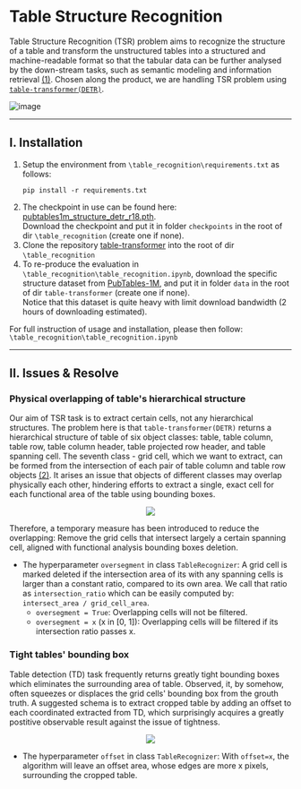 # Table Structure Recognition
Table Structure Recognition (TSR) problem aims to recognize the structure of a table and transform the unstructured tables into a structured and machine-readable format so that the tabular data can be further analysed by the down-stream tasks, such as semantic modeling and information retrieval [(1)](https://arxiv.org/abs/2203.03819).
Chosen along the product, we are handling TSR problem using [`table-transformer(DETR)`](https://github.com/microsoft/table-transformer).

![image](https://user-images.githubusercontent.com/86721208/185638706-62903496-ff20-4bfc-bf8a-e98bde5b2059.png)

---
## I. Installation

1. Setup the environment from `\table_recognition\requirements.txt` as follows:
    ```
    pip install -r requirements.txt
    ```
2. The checkpoint in use can be found here: [pubtables1m_structure_detr_r18.pth](https://pubtables1m.blob.core.windows.net/model/pubtables1m_structure_detr_r18.pth). </br>
   Download the checkpoint and put it in folder `checkpoints` in the root of dir `\table_recognition` (create one if none).
3. Clone the repository [table-transformer](https://github.com/minhngt62/table-transformer.git) into the root of dir `\table_recognition`
4. To re-produce the evaluation in `\table_recognition\table_recognition.ipynb`, download the specific structure dataset from [PubTables-1M](https://msropendata.com/datasets/505fcbe3-1383-42b1-913a-f651b8b712d3), and put it in folder `data` in the root of dir `table-transformer` (create one if none). </br>
   Notice that this dataset is quite heavy with limit download bandwidth (2 hours of downloading estimated).

For full instruction of usage and installation, please then follow: `\table_recognition\table_recognition.ipynb`

---
## II. Issues & Resolve
### Physical overlapping of table's hierarchical structure
Our aim of TSR task is to extract certain cells, not any hierarchical structures. The problem here is that `table-transformer(DETR)` returns a hierarchical structure of table of six object classes: table, table column, table row, table column header, table projected row header, and table spanning cell. The seventh class - grid cell, which we want to extract, can be formed from the intersection of each pair of table column and table row objects [(2)](https://arxiv.org/abs/2110.00061). It arises an issue that objects of different classes may overlap physically each other, hindering efforts to extract a single, exact cell for each functional area of the table using bounding boxes.

<p align="center">
  <img src="https://user-images.githubusercontent.com/86721208/185650042-4873417b-ee04-4026-b595-ade1d1d8d044.jpg">
</p>

Therefore, a temporary measure has been introduced to reduce the overlapping: Remove the grid cells that intersect largely a certain spanning cell, aligned with functional analysis bounding boxes deletion.
- The hyperparameter `oversegment` in class `TableRecognizer`: A grid cell is marked deleted if the intersection area of its with any spanning cells is larger than a constant ratio, compared to its own area. We call that ratio as `intersection_ratio` which can be easily computed by: `intersect_area / grid_cell_area`.
    - `oversegment = True`: Overlapping cells will not be filtered.
    - `oversegment = x` (x in [0, 1]): Overlapping cells will be filtered if its intersection ratio passes x.

### Tight tables' bounding box
Table detection (TD) task frequently returns greatly tight bounding boxes which eliminates the surrounding area of table. Observed, it, by somehow, often squeezes or displaces the grid cells' bounding box from the grouth truth. A suggested schema is to extract cropped table by adding an offset to each coordinated extracted from TD, which surprisingly acquires a greatly postitive observable result against the issue of tightness.

<p align="center">
  <img src="https://user-images.githubusercontent.com/86721208/185764463-f38424d6-a03a-4873-8dd2-83d70e4dc14e.png">
</p>

- The hyperparameter `offset` in class `TableRecognizer`: With `offset=x`, the algorithm will leave an offset area, whose edges are more x pixels, surrounding the cropped table.



